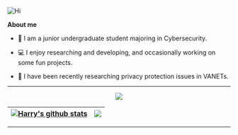 ![Hi](https://user-images.githubusercontent.com/72896380/228305630-4457fd5d-ec30-4a20-b312-15568562e851.png)

**About me**

- 🏫 I am a junior undergraduate student majoring in Cybersecurity.

- 💻 I enjoy researching and developing, and occasionally working on some fun projects.

- 🚗 I have been recently researching privacy protection issues in VANETs.

---
<!-- Typing SVG by DenverCoder1 - https://github.com/DenverCoder1/readme-typing-svg -->
<p align="center">
  <a href="https://github.com/DenverCoder1/readme-typing-svg"><img src="https://readme-typing-svg.demolab.com/?lines=Carpe%20Diem.&font=Fira%20Code&center=true&color=C197F9&vCenter=true&size=30&pause=1000&width=575&duration=2500"></a>
</p>

| <a href="https://github.com/anuraghazra/github-readme-stats"><img align="center" src="https://github-readme-stats.vercel.app/api?username=Harry-Deng&show_icons=true&include_all_commits=true&theme=buefy&hide_border=true" alt="Harry's github stats" /></a> | <a href="https://github.com/anuraghazra/github-readme-stats"><img align="center" src="https://github-readme-stats.vercel.app/api/top-langs/?username=Harry-Deng&layout=compact&theme=buefy&hide_border=true" /></a> | 
| ------------- | ------------- |

<!--START_SECTION:waka-->
<!--END_SECTION:waka-->
---

<!--
<p>
    <a href="#"><img alt="Android" src="https://img.shields.io/badge/Android-3DDC84?logo=android&logoColor=white"></a>
    <a href="#"><img alt="Arduino" src="https://img.shields.io/badge/-Arduino-00979D?logo=Arduino&logoColor=white"></a>
    <a href="#"><img alt="Python" src="https://img.shields.io/badge/Python-14354C.svg?logo=python&logoColor=white"></a>
    <a href="#"><img alt="Python" src="https://img.shields.io/badge/LaTeX-008080.svg?logo=python&logoColor=white"></a>
<p>
--!>
